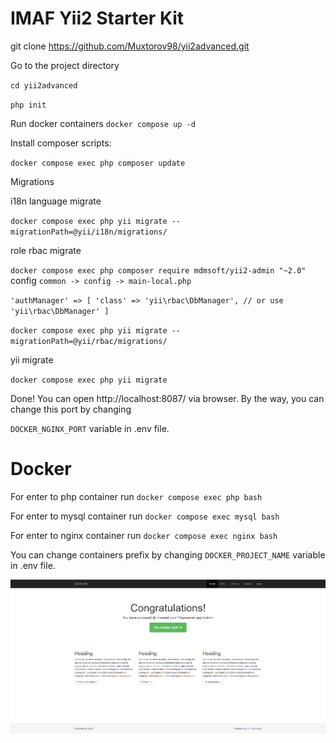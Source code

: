 # IMAF Yii2 Starter Kit

git clone https://github.com/Muxtorov98/yii2advanced.git

Go to the project directory

`cd yii2advanced`

`php init`

Run docker containers
`docker compose up -d`

Install composer scripts:

`docker compose exec php composer update`

Migrations

i18n language migrate

`docker compose exec php yii migrate --migrationPath=@yii/i18n/migrations/`

role rbac migrate

`docker compose exec php composer require mdmsoft/yii2-admin "~2.0"`
config
`common -> config -> main-local.php`

`'authManager' => [
'class' => 'yii\rbac\DbManager', // or use 'yii\rbac\DbManager'
]`

`docker compose exec php yii migrate --migrationPath=@yii/rbac/migrations/`

yii migrate

`docker compose exec php yii migrate`

Done! You can open http://localhost:8087/ via browser. By the way, you can change this port by changing

`DOCKER_NGINX_PORT` variable in .env file.

# Docker

For enter to php container run `docker compose exec php bash`

For enter to mysql container run `docker compose exec mysql bash`

For enter to nginx container run `docker compose exec nginx bash`

You can change containers prefix by changing `DOCKER_PROJECT_NAME` variable in .env file.



![img.png](img.png)
